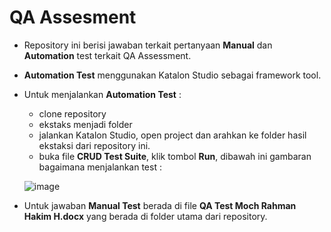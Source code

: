# QA Assesment
- Repository ini berisi jawaban terkait pertanyaan **Manual** dan **Automation** test terkait QA Assessment.
- **Automation Test** menggunakan Katalon Studio sebagai framework tool.
- Untuk menjalankan **Automation Test** :
    - clone repository
    - ekstaks menjadi folder
    - jalankan Katalon Studio, open project dan arahkan ke folder hasil ekstaksi dari repository ini.
    - buka file **CRUD Test Suite**, klik tombol **Run**, dibawah ini gambaran bagaimana menjalankan test :


    ![image](https://user-images.githubusercontent.com/41277139/123510230-82a89900-d6a4-11eb-89ec-80bab2e07ba6.png)


- Untuk jawaban **Manual Test** berada di file **QA Test Moch Rahman Hakim H.docx** yang berada di folder utama dari repository.
